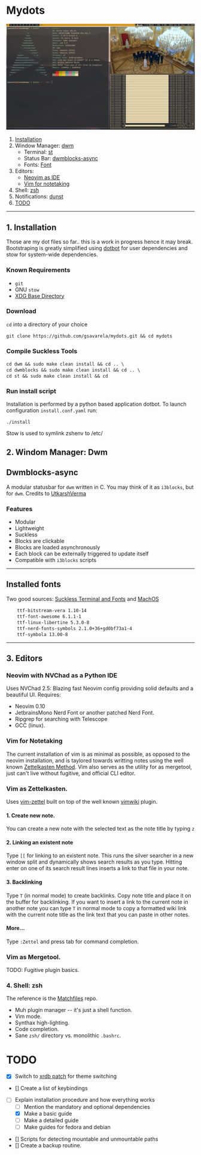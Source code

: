 # Mydots

![mydots-screenshot](docs/img/mydots.png)

1. [Installation](#installation)
2. Window Manager: [dwm](#dwm)
    - Terminal: [st](https://st.suckless.org/)
    - Status Bar: [dwmblocks-async](#dwmblocks-async)
    - Fonts: [Font](#font)
3. Editors:
    - [Neovim as IDE](#neovim_as_ide)
    - [Vim for notetaking](#vim_for_notetaking)
4. Shell: [zsh](#zsh)
5. Notifications: [dunst](https://dunst-project.org/) 
6. [TODO](#TODO)
---




## 1. Installation<a name="installation"></a> 

Those are my dot files so far.. this is a work in progress hence it may break.
Bootstraping is greatly simplified using
[dotbot](https://github.com/anishathalye/dotbot) for user dependencies and stow
for system-wide dependencies.

### Known Requirements

 - `git` 
 - GNU `stow`
 - [XDG Base Directory](https://wiki.archlinux.org/title/XDG_Base_Directory)


### Download

`cd` into a directory of your choice


```
git clone https://github.com/gsavarela/mydots.git && cd mydots
```

### Compile Suckless Tools
```
cd dwm && sudo make clean install && cd .. \
cd dwmblocks && sudo make clean install && cd .. \
cd st && sudo make clean install && cd
```


### Run install script

Installation is performed by a python based application dotbot. To launch
configuration `install.conf.yaml`  run:


```
./install
```
Stow is used to symlink zshenv to /etc/


## 2. Windom Manager: Dwm

## Dwmblocks-async<a name="dwmblocks-async"></a> 

A modular statusbar for `dwm` written in C. You may think of it as `i3blocks`, but for `dwm`.
Credits to [UtkarshVerma](https://github.com/UtkarshVerma/dwmblocks-async) 


### Features
- Modular
- Lightweight
- Suckless
- Blocks are clickable
- Blocks are loaded asynchronously
- Each block can be externally triggered to update itself
- Compatible with `i3blocks` scripts

---
## Installed fonts<a name="fonts"></a> 
Two good sources: [Suckless Terminal and Fonts](https://github.com/LukeSmithxyz/voidrice/issues/284) and [MachOS](https://github.com/Mach-OS/Machfiles) 

```
    ttf-bitstream-vera 1.10-14
    ttf-font-awesome 6.1.1-1
    ttf-linux-libertine 5.3.0-8
    ttf-nerd-fonts-symbols 2.1.0+36+gd0bf73a1-4
    ttf-symbola 13.00-8
```
---

## 3. Editors

### Neovim with NVChad as  a Python IDE <a name="neovim_as_ide"></a> 

Uses NVChad 2.5: Blazing fast Neovim config providing solid defaults and a beautiful UI. Requires: 

- Neovim 0.10
- JetbrainsMono Nerd Font or another patched Nerd Font.
- Ripgrep for searching with Telescope
- GCC (linux).

### Vim for Notetaking <a name="vim_for_notetaking"></a> 

The current installation of vim is as minimal as possible, as opposed to the neovim installation, and is taylored towards writting notes using the well known [Zettelkasten Method](https://zettelkasten.de/introduction/).
Vim also serves as the utility for as mergetool, just can't live without fugitive, and official CLI editor.

### Vim as Zettelkasten.

Uses [vim-zettel](https://github.com/michal-h21/vim-zettel) built on top of the
well known [vimwiki](https://github.com/vimwiki/vimwiki) plugin.

#### 1. Create new note.

You can create a new note with the selected text as the note title by typing
`z` 

#### 2. Linking an existent note

Type `[[` for linking to an existent note.  This runs the silver searcher in a
new window split and dynamically shows search results as you type. Hitting
enter on one of its search result lines inserts a link to that file in your
note.


#### 3. Backlinking

Type `T` (in normal mode) to create backlinks.  Copy note title and place it on
the buffer for backlinking. If you want to insert a link to the current note in
another note you can type `T` in normal mode to copy a formatted wiki link with
the current note title as the link text that you can paste in other notes.

#### More...

Type `:Zettel` and press tab for command completion.

### Vim as Mergetool.

  TODO: Fugitive plugin basics.

### 4. Shell: zsh<a name="zsh"></a> 

The reference is the [Matchfiles](https://github.com/Mach-OS/Machfiles) repo.

- Muh plugin manager -- it's just a shell function.
- Vim mode.
- Synthax high-lighting.
- Code completion.
- Sane `zsh/` directory vs. monolithic `.bashrc`.


# TODO

- [x] Switch to [xrdb patch](https://dwm.suckless.org/patches/xrdb/) for theme switching
- [] Create a list of keybindings
- [ ] Explain installation procedure and how everything works
	- [ ] Mention the mandatory and optional dependencies
	- [x] Make a basic guide
	- [ ] Make a detailed guide
	- [ ] Make guides for fedora and debian
- [] Scripts for detecting mountable and unmountable paths
- [] Create a backup routine.
